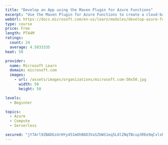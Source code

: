 ```yaml
---
title: "Develop an App using the Maven Plugin for Azure Functions"
excerpt: "Use the Maven Plugin for Azure Functions to create a cloud-based function that is triggered when certain values are passed in the HTTP request, and outputs a log entry to track the activity."
webUrl: https://docs.microsoft.com/en-us/learn/modules/develop-azure-functions-app-with-maven-plugin/
type: course
price: Free
length: PT44M
ratings:
  count: 24
  average: 4.5833335
heat: 50

provider:
  name: Microsoft Learn
  domain: microsoft.com
  images:
    - url: /assets/images/organizations/microsoft.com-50x50.jpg
      width: 50
      height: 50

levels:
  - Beginner

topics:
  - Azure
  - Compute
  - Serverless

secured: "jY7Arl9ZBADGsUrHYy451mOhB6D3VaSZbWS1eq5LdlZNqTBcup3REe9qCvlsMBNJJNrbGP1kT1RT/bqf2JxXRjGhj5GeFrUev/mPpyG/r5OtN5MV+6zCmPHeCZ1Sc2eYGk8kZPZ2FFr7eiAYOvg2UonJTUIO+s6l48RKzT9MACV8V42ENiVlfs1j1B5+6QUeGEN7hKKtfUKzKURT5A7r19bsx9LEa+/c5TQhzk6nvYUhpNcXmOPwbq1XnKn0vtx3LyvWW5m6oJ+gc7sMPWnjmDFXgHjeREk7bi39ZefjCVk7serB1cdvNCb47uqdbbnmqSMLX3MY753j/SdGu9MqWdIUJBI5SV4pmsIIaD39so2JfNFFI4YJqZGHg2RW5jyq11VezLjoU4oaEJWclT5RbzxeLY1OvruuYwGyzZvGdrA=;1qFJ725+Xap5EckaWwof1A=="
---
```


